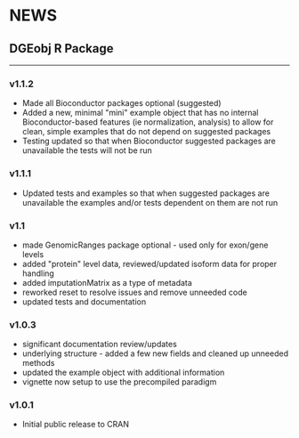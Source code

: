 # NEWS

## DGEobj R Package 

---

### v1.1.2
* Made all Bioconductor packages optional (suggested)
* Added a new, minimal "mini" example object that has no internal Bioconductor-based features (ie normalization, analysis) to allow 
for clean, simple examples that do not depend on suggested packages
* Testing updated so that when Bioconductor suggested packages are unavailable the tests will not be run

### v1.1.1
* Updated tests and examples so that when suggested packages are unavailable the examples and/or tests dependent on them are not run

### v1.1
* made GenomicRanges package optional - used only for exon/gene levels
* added "protein" level data, reviewed/updated isoform data for proper handling
* added imputationMatrix as a type of metadata
* reworked reset to resolve issues and remove unneeded code
* updated tests and documentation

### v1.0.3
* significant documentation review/updates
* underlying structure - added a few new fields and cleaned up unneeded methods
* updated the example object with additional information
* vignette now setup to use the precompiled paradigm

### v1.0.1
* Initial public release to CRAN
